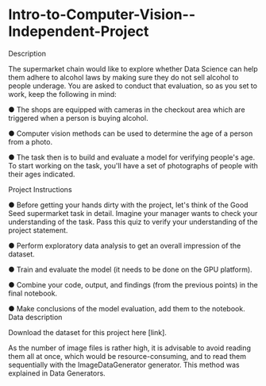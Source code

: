 # Intro-to-Computer-Vision--Independent-Project
Description

The supermarket chain would like to explore whether Data Science can help them adhere to alcohol laws by making sure they do not sell alcohol to people underage. You are asked to conduct that evaluation, so as you set to work, keep the following in mind:

● The shops are equipped with cameras in the checkout area which are triggered when a person is buying alcohol.

● Computer vision methods can be used to determine the age of a person from a photo.

● The task then is to build and evaluate a model for verifying people's age. To start working on the task, you'll have a set of photographs of people with their ages indicated.

Project Instructions

● Before getting your hands dirty with the project, let's think of the Good Seed supermarket task in detail. Imagine your manager wants to check your understanding of the task. Pass this quiz to verify your understanding of the project statement.

● Perform exploratory data analysis to get an overall impression of the dataset.

● Train and evaluate the model (it needs to be done on the GPU platform).

● Combine your code, output, and findings (from the previous points) in the final notebook.

● Make conclusions of the model evaluation, add them to the notebook. Data description

Download the dataset for this project here [link].

As the number of image files is rather high, it is advisable to avoid reading them all at once, which would be resource-consuming, and to read them sequentially with the ImageDataGenerator generator. This method was explained in Data Generators.
